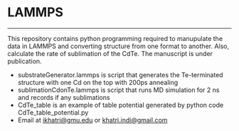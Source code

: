 # LAMMPS
***********************************************************************************************************************************************************
This repository contains python programming required to manupulate the data in LAMMPS and converting structure from one format to another. 
Also, calculate the rate of sublimation of the CdTe. The manuscript is under publication. 

+  substrateGenerator.lammps is script that generates the Te-terminated structure with one Cd on the top with 200ps annealing
+  sublimationCdonTe.lammps is script that runs MD simulation for 2 ns and records if any sublimations
+  CdTe_table is an example of table potential generated by python code CdTe_table_potential.py
+ Email at ikhatri@gmu.edu or khatri.indi@gmail.com

